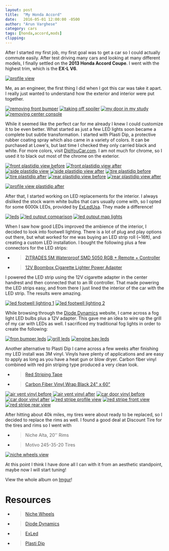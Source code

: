 ```yaml
---
layout: post
title:  "My Honda Accord"
date:   2016-05-01 12:00:00 -0500
author: "Arun Varghese"
category: cars
tags: [honda,accord,mods]
clipping: 
---
```


After I started my first job, my first goal was to get a car so I could actually commute easily. After test driving many cars and looking at many different models, I finally settled on the **2013 Honda Accord Coupe**. I went with the highest trim, which is the **EX-L V6**.

<div class="img-container">
	<a href="http://i.imgur.com/2wZAxgF.jpg"><img class="img-car" src="http://i.imgur.com/2wZAxgFh.jpg" alt="profile view"/></a>
</div>

Me, as an engineer, the first thing I did when I got this car was take it apart. I really just wanted to understand how the exterior and interior were put together. 

<div class="img-container">
	<a href="http://i.imgur.com/jVttVEu.jpg"><img class="img-car" src="http://i.imgur.com/jVttVEuh.jpg" alt="removing front bumper"/></a>
	<a href="http://i.imgur.com/CvlW9E4.jpg"><img class="img-car" src="http://i.imgur.com/CvlW9E4h.jpg" alt="taking off spoiler"/></a>
	<a href="http://i.imgur.com/lcmS851.jpg"><img class="img-car" src="http://i.imgur.com/lcmS851h.jpg" alt="my door in my study"/></a>
	<a href="http://i.imgur.com/BpKrPea.jpg"><img class="img-car" src="http://i.imgur.com/BpKrPeah.jpg" alt="removing center console"/></a>
</div>

While it seemed like the perfect car for me already I knew I could customize it to be even better. What started as just a few LED lights soon became a complete but subtle transformation. I started with Plasti Dip, a protective rubber coating spray which also came in a variety of colors. It can be purchased at Lowe's, but last time I checked they only carried black and white. For more colors, visit [DipYouCar.com](https://www.dipyourcar.com/). I am not much for chrome, so I used it to black out most of the chrome on the exterior. 

<div class="img-container">
	<a href="http://i.imgur.com/FQ3QprA.jpg"><img class="img-car" src="http://i.imgur.com/FQ3QprAh.jpg" alt="front plastidip view before"/></a>
	<a href="http://i.imgur.com/meu5af7.jpg"><img class="img-car" src="http://i.imgur.com/meu5af7h.jpg" alt="front plastidip view after"/></a>
	<a href="http://i.imgur.com/JlOd9jd.jpg"><img class="img-car" src="http://i.imgur.com/JlOd9jdh.jpg" alt="side plastidip view"/></a>
	<a href="http://i.imgur.com/PKGk3fx.jpg"><img class="img-car" src="http://i.imgur.com/PKGk3fxh.jpg" alt="side plastidip view after"/></a>
	<a href="http://i.imgur.com/YhFKtx1.jpg?1"><img class="img-car" src="http://i.imgur.com/YhFKtx1h.jpg?1" alt="tire plastidip before"/></a>
	<a href="http://i.imgur.com/Qfl0j5I.jpg"><img class="img-car" src="http://i.imgur.com/Qfl0j5Ih.jpg" alt="tire plastidip after"/></a>
	<a href="http://i.imgur.com/Q7P4xqA.jpg"><img class="img-car" src="http://i.imgur.com/Q7P4xqAh.jpg" alt="rear plastidip view before"/></a>	
	<a href="http://i.imgur.com/RuuJsZ4.jpg"><img class="img-car" src="http://i.imgur.com/RuuJsZ4h.jpg" alt="rear plastidip view after"/></a>	
</div>

<a href="http://i.imgur.com/DatGOYO.jpg"><img class="img-car" src="http://i.imgur.com/DatGOYOh.jpg" alt="profile view plastidip after"/></a>

After that, I started working on LED replacements for the interior. I always disliked the stock warm white bulbs that cars usually come with, so I opted for some 6000k LEDs, provided by [ExLedUsa](http://www.exledusa.com/). They made a difference!

<div class="img-container">
	<a href="http://i.imgur.com/cFbz4XD.jpg"><img class="img-car" src="http://i.imgur.com/cFbz4XDh.jpg" alt="leds"/></a>
	<a href="http://i.imgur.com/mGeidqZ.jpg"><img class="img-car" src="http://i.imgur.com/mGeidqZh.jpg" alt="led output comparison"/></a>
	<a href="http://i.imgur.com/k8OHDjV.jpg"><img class="img-car" src="http://i.imgur.com/k8OHDjVh.jpg.jpg" alt="led output map lights"/></a>
</div>

When I saw how good LEDs improved the ambience of the interior, I decided to look into footwell lighting. There is a lot of plug and play options out there, but what worked for me was buying an LED strip roll (~16ft), and creating a custom LED installation. I bought the following plus a few connectors for the LED strips:

+ >[ZITRADES 5M Waterproof SMD 5050 RGB + Remote + Controller](http://www.amazon.com/ZITRADES-Waterproof-300leds-Strips-Remote/dp/B00A2M7HVQ?ie=UTF8&psc=1&redirect=true&ref_=oh_aui_search_detailpage)
+ >[12V Boombox Cigarette Lighter Power Adapter](http://www.amazon.com/Boombox-Cigarette-Lighter-Power-Adapter/dp/B003BA1E2Y?ie=UTF8&psc=1&redirect=true&ref_=oh_aui_search_detailpage)

I powered the LED strip using the 12V cigarette adapter in the center handrest and then connected that to an IR controller. That made powering the LED strips easy, and from there I just lined the interior of the car with the LED strip. The results were amazing.

<div class="img-container">
	<a href="http://i.imgur.com/OeDfKSd.jpg"><img class="img-car" src="http://i.imgur.com/OeDfKSdh.jpg" alt="led footwell lighting 1"/></a>
	<a href="http://i.imgur.com/JzEGyOI.jpg"><img class="img-car" src="http://i.imgur.com/JzEGyOIh.jpg" alt="led footwell lighting 2"/></a>
</div>

While browsing through the [Diode Dynamics](http://www.diodedynamics.com/) website, I came across a fog light LED bulbs plus a 12V adapter. This gave me an idea to wire up the grill of my car with LEDs as well. I sacrificed my traditional fog lights in order to create the following:

<div class="img-container">
	<a href="http://i.imgur.com/F6xuvaA.jpg"><img class="img-car" src="http://i.imgur.com/F6xuvaAh.jpg" alt="fron bumper leds"/></a>
	<a href="http://i.imgur.com/IxdnLXK.jpg"><img class="img-car" src="http://i.imgur.com/IxdnLXKh.jpg" alt="grill leds"/></a>
	<a href="http://i.imgur.com/hzykyT7.jpg"><img class="img-car" src="http://i.imgur.com/hzykyT7h.jpg" alt="engine bay leds"/></a>	
</div>

Another alternative to Plasti Dip I came across a few weeks after finishing my LED install was 3M vinyl. Vinyls have plenty of applications and are easy to apply as long as you have a heat gun or blow dryer. Carbon fiber vinyl combined with red pin striping type produced a very clean look. 

+ >[Red Striping Tape](http://www.amazon.com/3M-Scotchcal-70304-Striping-Automotive/dp/B0010AQVT8?ie=UTF8&psc=1&redirect=true&ref_=oh_aui_detailpage_o03_s00)
+ >[Carbon Fiber Vinyl Wrap Black 24" x 60"](http://www.ebay.com/itm/390615113078)

<div class="img-container">
	<a href="http://i.imgur.com/6j7xY7c.jpg"><img class="img-car" src="http://i.imgur.com/6j7xY7ch.jpg" alt="air vent vinyl before"/></a>
	<a href="http://i.imgur.com/Gn72Ac8.jpg"><img class="img-car" src="http://i.imgur.com/Gn72Ac8h.jpg" alt="air vent vinyl after"/></a>	
	<a href="http://i.imgur.com/pF3DcHG.jpg"><img class="img-car" src="http://i.imgur.com/pF3DcHGh.jpg" alt="car door vinyl before"/></a>	
	<a href="http://i.imgur.com/0YbMu0x.jpg"><img class="img-car" src="http://i.imgur.com/0YbMu0xh.jpg" alt="car door vinyl after"/></a>	
	<a href="http://i.imgur.com/7JdXNel.jpg"><img class="img-car" src="http://i.imgur.com/7JdXNelh.jpg" alt="red stripe profile view"/></a>	
	<a href="http://i.imgur.com/aVVJ3vP.jpg"><img class="img-car" src="http://i.imgur.com/aVVJ3vPh.jpg" alt="red stripe front view"/></a>	
	<a href="http://i.imgur.com/yG5g3xi.png"><img class="img-car" src="http://i.imgur.com/yG5g3xih.png" alt="red stripe rear view"/></a>	
</div>

After hitting about 40k miles, my tires were about ready to be replaced, so I decided to replace the rims as well. I found a good deal at Discount Tire for the tires and rims so I went with

+ >Niche Alta, 20'' Rims	
+ >Motivo 245-35-20 Tires

<a href="http://i.imgur.com/wllOd6N.jpg"><img class="img-car" src="http://i.imgur.com/wllOd6Nh.jpg" alt="niche wheels view"/></a>

At this point I think I have done all I can with it from an aesthetic standpoint, maybe now I will start tuning!

View the whole album on [Imgur](http://imgur.com/a/a9cnM)!

# Resources
+ >[Niche Wheels](http://www.nicheroadwheels.com/)
+ >[Diode Dynamics](http://www.diodedynamics.com/)
+ >[ExLed](http://www.exledusa.com/)
+ >[Plasti Dip](https://www.dipyourcar.com/) 